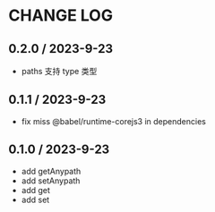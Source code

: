# CHANGE LOG

## 0.2.0 / 2023-9-23

- paths 支持 type 类型

## 0.1.1 / 2023-9-23

- fix miss @babel/runtime-corejs3 in dependencies

## 0.1.0 / 2023-9-23

- add getAnypath
- add setAnypath
- add get
- add set
